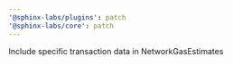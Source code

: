 ```yaml
---
'@sphinx-labs/plugins': patch
'@sphinx-labs/core': patch
---
```


Include specific transaction data in NetworkGasEstimates
